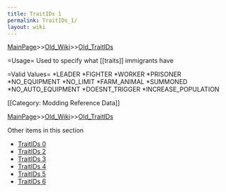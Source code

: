 ```yaml
---
title: TraitIDs 1
permalink: TraitIDs_1/
layout: wiki
---
```


[MainPage](/keeperrl_wiki/ "wikilink")>>[Old_Wiki](/keeperrl_wiki/Old_Wiki "wikilink")>>[Old_TraitIDs](/keeperrl_wiki/Old_TraitIDs "wikilink")

=Usage=
Used to specify what [[traits]] immigrants have

=Valid Values=
*LEADER
*FIGHTER
*WORKER
*PRISONER
*NO_EQUIPMENT
*NO_LIMIT
*FARM_ANIMAL
*SUMMONED
*NO_AUTO_EQUIPMENT
*DOESNT_TRIGGER
*INCREASE_POPULATION

[[Category: Modding Reference Data]]

[MainPage](/keeperrl_wiki/ "wikilink")>>[Old_Wiki](/keeperrl_wiki/Old_Wiki "wikilink")>>[Old_TraitIDs](/keeperrl_wiki/Old_TraitIDs "wikilink")

Other items in this section
-    [TraitIDs 0](/keeperrl_wiki/TraitIDs_0 "wikilink")
-    [TraitIDs 2](/keeperrl_wiki/TraitIDs_2 "wikilink")
-    [TraitIDs 3](/keeperrl_wiki/TraitIDs_3 "wikilink")
-    [TraitIDs 4](/keeperrl_wiki/TraitIDs_4 "wikilink")
-    [TraitIDs 5](/keeperrl_wiki/TraitIDs_5 "wikilink")
-    [TraitIDs 6](/keeperrl_wiki/TraitIDs_6 "wikilink")
